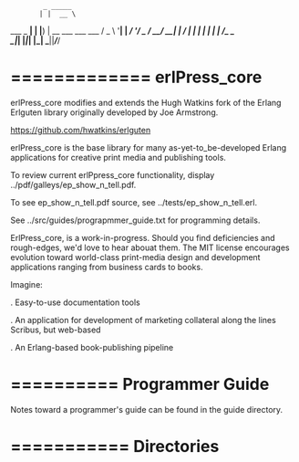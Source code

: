             _ _____
           | |  __ \
   ___ _ __| | |__) | __ ___  ___ ___
  / _ \ '__| |  ___/ '__/ _ \/ __/ __|
 |  __/ |  | | |   | | |  __/\__ \__ \
  \___|_|  |_|_|   |_|  \___||___/___/


=============
erlPress_core
=============

erlPress_core modifies and extends the Hugh Watkins fork of the Erlang Erlguten library originally developed by Joe Armstrong.

https://github.com/hwatkins/erlguten

erlPress_core is the base library for many as-yet-to_be-developed Erlang applications for creative print media and publishing tools.

To review current erlPpress_core functionality, display ../pdf/galleys/ep_show_n_tell.pdf.

To see ep_show_n_tell.pdf source, see ../tests/ep_show_n_tell.erl.

See ../src/guides/prograpmmer_guide.txt for programming details. 

ErlPress_core, is a work-in-progress. Should you find deficiencies and rough-edges, we'd love to hear abouat them. The MIT license encourages evolution toward world-class print-media design and development applications ranging from business cards to books.

Imagine:

. Easy-to-use documentation tools

. An application for development of marketing collateral along the lines Scribus, but web-based

. An Erlang-based book-publishing pipeline


==========
Programmer Guide
==========

Notes toward a programmer's guide can be found in the guide directory.


===========
Directories
===========

